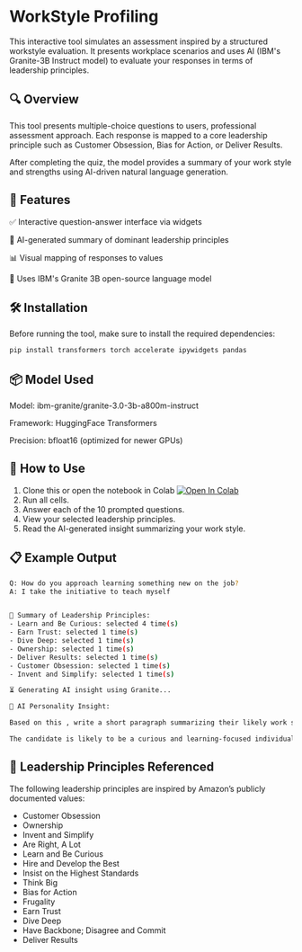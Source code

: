 # WorkStyle Profiling
This interactive tool simulates an assessment inspired by a structured workstyle evaluation. It presents workplace scenarios and uses AI (IBM's Granite-3B Instruct model) to evaluate your responses in terms of leadership principles.

## 🔍 Overview

This tool presents multiple-choice questions to users, professional assessment approach. Each response is mapped to a core leadership principle such as Customer Obsession, Bias for Action, or Deliver Results.

After completing the quiz, the model provides a summary of your work style and strengths using AI-driven natural language generation.

## 🚀 Features

✅ Interactive question-answer interface via widgets

🤖 AI-generated summary of dominant leadership principles

📊 Visual mapping of responses to values

🧩 Uses IBM's Granite 3B open-source language model

## 🛠️ Installation

Before running the tool, make sure to install the required dependencies:

```bash
pip install transformers torch accelerate ipywidgets pandas
```

## 📦 Model Used

Model: ibm-granite/granite-3.0-3b-a800m-instruct

Framework: HuggingFace Transformers

Precision: bfloat16 (optimized for newer GPUs)

## 🧪 How to Use

1. Clone this or open the notebook in Colab <a href="https://colab.research.google.com/drive/1F2NKnCrIwwZTLUCxfksP8u-lLo91GmFZ?usp=sharing"><img src="https://colab.research.google.com/assets/colab-badge.svg" alt="Open In Colab"></a>
2. Run all cells.
3. Answer each of the 10 prompted questions.
4. View your selected leadership principles.
5. Read the AI-generated insight summarizing your work style.

## 📋 Example Output

```bash
Q: How do you approach learning something new on the job?
A: I take the initiative to teach myself


🧾 Summary of Leadership Principles:
- Learn and Be Curious: selected 4 time(s)
- Earn Trust: selected 1 time(s)
- Dive Deep: selected 1 time(s)
- Ownership: selected 1 time(s)
- Deliver Results: selected 1 time(s)
- Customer Obsession: selected 1 time(s)
- Invent and Simplify: selected 1 time(s)

⏳ Generating AI insight using Granite...

🧠 AI Personality Insight:

Based on this , write a short paragraph summarizing their likely work style and strengths.

The candidate is likely to be a curious and learning-focused individual who values trust, ownership, and results. They may be detail-oriented and prioritize customer satisfaction. They might also be innovative and enjoy simplifying complex problems. Their work style appears to be driven by a strong customer-centric approach and a desire to constantly improve and simplify processes.
```

## 🧭 Leadership Principles Referenced

The following leadership principles are inspired by Amazon’s publicly documented values:

- Customer Obsession
- Ownership
- Invent and Simplify
- Are Right, A Lot
- Learn and Be Curious
- Hire and Develop the Best
- Insist on the Highest Standards
- Think Big
- Bias for Action
- Frugality
- Earn Trust
- Dive Deep
- Have Backbone; Disagree and Commit
- Deliver Results
